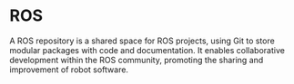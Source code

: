 # ROS
A ROS repository is a shared space for ROS projects, using Git to store modular packages with code and documentation. It enables collaborative development within the ROS community, promoting the sharing and improvement of robot software.
